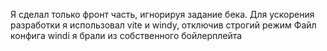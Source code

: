 Я сделал только фронт часть, игнорируя задание бека.
Для ускорения разработки я использовал vite и windy, отключив строгий режим
Файл конфига windi я брали из собственного бойлерплейта
